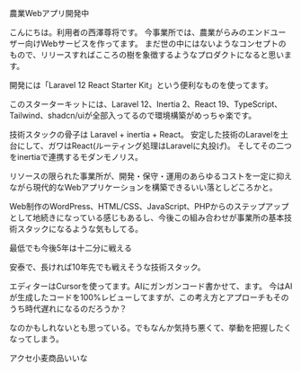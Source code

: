 
農業Webアプリ開発中



こんにちは。利用者の西澤尊将です。
今事業所では、農業がらみのエンドユーザー向けWebサービスを作ってます。
まだ世の中にはないようなコンセプトのもので、リリースすればこころの樹を象徴するようなプロダクトになると思います。

開発には「Laravel 12 React Starter Kit」という便利なものを使ってます。

このスターターキットには、Laravel 12、Inertia 2、React 19、TypeScript、Tailwind、shadcn/uiが全部入ってるので環境構築がめっちゃ楽です。

技術スタックの骨子は Laravel + inertia + React。
安定した技術のLaravelを土台にして、ガワはReact(ルーティング処理はLaravelに丸投げ)。
そしてその二つをinertiaで連携するモダンモノリス。

リソースの限られた事業所が、開発・保守・運用のあらゆるコストを一定に抑えながら現代的なWebアプリケーションを構築できるいい落としどころかと。

Web制作のWordPress、HTML/CSS、JavaScript、PHPからのステップアップとして地続きになっている感じもあるし、今後この組み合わせが事業所の基本技術スタックになるような気もしてる。






最低でも今後5年は十二分に戦える


安泰で、長ければ10年先でも戦えそうな技術スタック。

エディターはCursorを使ってます。AIにガンガンコード書かせて、ます。
今はAIが生成したコードを100%レビューしてますが、この考え方とアプローチもそのうち時代遅れになるのだろうか？




なのかもしれないとも思っている。でもなんか気持ち悪くて、挙動を把握したくなってしまう。


アクセ小麦商品いいな

